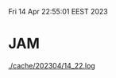 Fri 14 Apr 22:55:01 EEST 2023
# JAM
<a href='./cache/202304/14_22.log'>./cache/202304/14_22.log</a>
